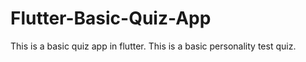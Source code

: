 # Flutter-Basic-Quiz-App
This is a basic quiz app in flutter. This is a basic personality test quiz.
